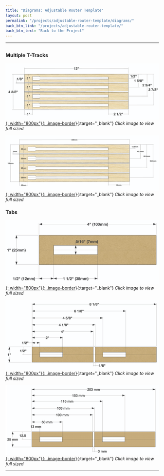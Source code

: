```yaml
---
title: "Diagrams: Adjustable Router Template"
layout: post
permalink: "/projects/adjustable-router-template/diagrams/"
back_btn_link: "/projects/adjustable-router-template/"
back_btn_text: "Back to the Project"
---
```

<hr class="hr-thick" style="margin-bottom: 30px;"><p></p>

### Multiple T-Tracks

[![](/projects/adjustable-router-template/diagrams/sketchup-109.jpg){: width="800px"}{: .image-border}](/projects/adjustable-router-template/diagrams/sketchup-109.jpg){:target="_blank"}
*Click image to view full sized*

[![](/projects/adjustable-router-template/diagrams/sketchup-109-metric.jpg){: width="800px"}{: .image-border}](/projects/adjustable-router-template/diagrams/sketchup-109-metric.jpg){:target="_blank"}
*Click image to view full sized*

### Tabs

[![](/projects/adjustable-router-template/diagrams/sketchup-tabs-105.jpg){: width="800px"}{: .image-border}](/projects/adjustable-router-template/diagrams/sketchup-tabs-105.jpg){:target="_blank"}
*Click image to view full sized*

[![](/projects/adjustable-router-template/diagrams/sketchup-tabs-120.jpg){: width="800px"}{: .image-border}](/projects/adjustable-router-template/diagrams/sketchup-tabs-120.jpg){:target="_blank"}
*Click image to view full sized*

[![](/projects/adjustable-router-template/diagrams/sketchup-tabs-120-metric.jpg){: width="800px"}{: .image-border}](/projects/adjustable-router-template/diagrams/sketchup-tabs-120-metric.jpg){:target="_blank"}
*Click image to view full sized*




<p></p><hr class="hr-thick" style="margin-bottom: 30px;"><p></p>
